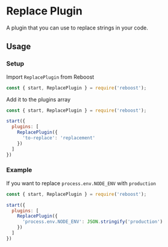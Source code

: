 # Replace Plugin
A plugin that you can use to replace strings in your code.

## Usage
### Setup
Import `ReplacePlugin` from Reboost
```js
const { start, ReplacePlugin } = require('reboost');
```
Add it to the plugins array
```js
const { start, ReplacePlugin } = require('reboost');

start({
  plugins: [
    ReplacePlugin({
      'to-replace': 'replacement'
    })
  ]
})
```

### Example
If you want to replace `process.env.NODE_ENV` with `production`
```js
const { start, ReplacePlugin } = require('reboost');

start({
  plugins: [
    ReplacePlugin({
      'process.env.NODE_ENV': JSON.stringify('production')
    })
  ]
})
```
